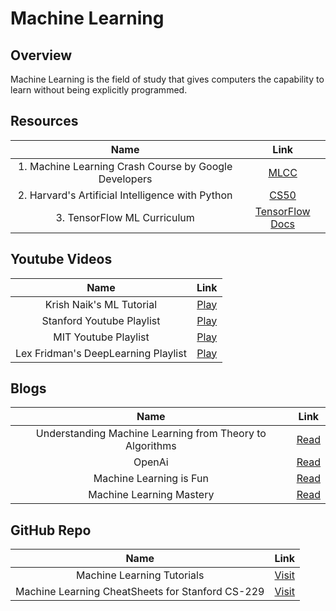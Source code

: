 
# Machine Learning

## Overview

Machine Learning is the field of study that gives computers the capability to learn without being explicitly programmed.


## Resources

|Name                                                 | Link |
|  :---:                                              | :---:
|1. Machine Learning Crash Course by Google Developers|   [MLCC](https://developers.google.com/machine-learning/crash-course)|
|2. Harvard's Artificial Intelligence with Python|     [CS50](https://cs50.harvard.edu/ai/2020/)|
|3. TensorFlow ML Curriculum | [TensorFlow Docs](https://www.tensorflow.org/resources/learn-ml)|


## Youtube Videos

| Name | Link |
| :---: | :---: |
| Krish Naik's ML Tutorial | [Play](https://www.youtube.com/playlist?list=PLZoTAELRMXVPBTrWtJkn3wWQxZkmTXGwe)|
| Stanford Youtube Playlist | [Play](https://www.youtube.com/playlist?list=PLoROMvodv4rMiGQp3WXShtMGgzqpfVfbU)|
| MIT Youtube Playlist | [Play](https://www.youtube.com/playlist?list=PLoROMvodv4rMiGQp3WXShtMGgzqpfVfbU)|
| Lex Fridman's DeepLearning Playlist | [Play](https://www.youtube.com/watch?v=0VH1Lim8gL8&list=PLrAXtmErZgOeiKm4sgNOknGvNjby9efdf)|

## Blogs

| Name | Link |
| :---: | :---: |
| Understanding Machine Learning from Theory to Algorithms | [Read](https://www.cs.huji.ac.il/~shais/UnderstandingMachineLearning/understanding-machine-learning-theory-algorithms.pdf)|
| OpenAi | [Read](https://openai.com/)|
| Machine Learning is Fun | [Read](https://www.machinelearningisfun.com/)|
| Machine Learning Mastery | [Read](https://machinelearningmastery.com/blog/)|

## GitHub Repo

| Name | Link |
| :---: | :--- |
| Machine Learning Tutorials | [Visit](https://github.com/ujjwalkarn/Machine-Learning-Tutorials)|
| Machine Learning CheatSheets for Stanford CS-229 | [Visit](https://github.com/afshinea/stanford-cs-229-machine-learning)|
